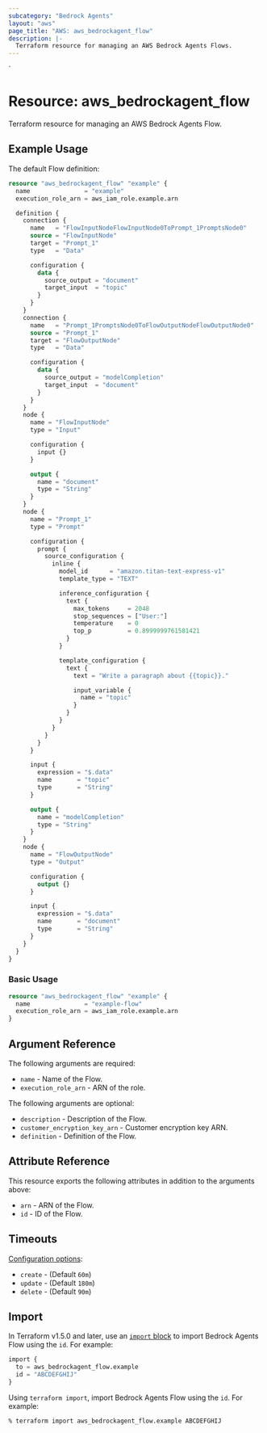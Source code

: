 ```yaml
---
subcategory: "Bedrock Agents"
layout: "aws"
page_title: "AWS: aws_bedrockagent_flow"
description: |-
  Terraform resource for managing an AWS Bedrock Agents Flows.
---
```

<!---
TIP: A few guiding principles for writing documentation:
1. Use simple language while avoiding jargon and figures of speech.
2. Focus on brevity and clarity to keep a reader's attention.
3. Use active voice and present tense whenever you can.
4. Document your feature as it exists now; do not mention the future or past if you can help it.
5. Use accessible and inclusive language.
--->`
# Resource: aws_bedrockagent_flow

Terraform resource for managing an AWS Bedrock Agents Flow.

## Example Usage

The default Flow definition:
```terraform
resource "aws_bedrockagent_flow" "example" {
  name               = "example"
  execution_role_arn = aws_iam_role.example.arn

  definition {
    connection {
      name   = "FlowInputNodeFlowInputNode0ToPrompt_1PromptsNode0"
      source = "FlowInputNode"
      target = "Prompt_1"
      type   = "Data"

      configuration {
        data {
          source_output = "document"
          target_input  = "topic"
        }
      }
    }
    connection {
      name   = "Prompt_1PromptsNode0ToFlowOutputNodeFlowOutputNode0"
      source = "Prompt_1"
      target = "FlowOutputNode"
      type   = "Data"

      configuration {
        data {
          source_output = "modelCompletion"
          target_input  = "document"
        }
      }
    }
    node {
      name = "FlowInputNode"
      type = "Input"

      configuration {
        input {}
      }

      output {
        name = "document"
        type = "String"
      }
    }
    node {
      name = "Prompt_1"
      type = "Prompt"

      configuration {
        prompt {
          source_configuration {
            inline {
              model_id      = "amazon.titan-text-express-v1"
              template_type = "TEXT"

              inference_configuration {
                text {
                  max_tokens     = 2048
                  stop_sequences = ["User:"]
                  temperature    = 0
                  top_p          = 0.8999999761581421
                }
              }

              template_configuration {
                text {
                  text = "Write a paragraph about {{topic}}."

                  input_variable {
                    name = "topic"
                  }
                }
              }
            }
          }
        }
      }

      input {
        expression = "$.data"
        name       = "topic"
        type       = "String"
      }

      output {
        name = "modelCompletion"
        type = "String"
      }
    }
    node {
      name = "FlowOutputNode"
      type = "Output"

      configuration {
        output {}
      }

      input {
        expression = "$.data"
        name       = "document"
        type       = "String"
      }
    }
  }
}
```

### Basic Usage

```terraform
resource "aws_bedrockagent_flow" "example" {
  name               = "example-flow"
  execution_role_arn = aws_iam_role.example.arn
}
```

## Argument Reference

The following arguments are required:

* `name` - Name of the Flow.
* `execution_role_arn` - ARN of the role.

The following arguments are optional:

* `description` - Description of the Flow.
* `customer_encryption_key_arn` - Customer encryption key ARN.
* `definition` - Definition of the Flow.

## Attribute Reference

This resource exports the following attributes in addition to the arguments above:

* `arn` - ARN of the Flow.
* `id` - ID of the Flow.

## Timeouts

[Configuration options](https://developer.hashicorp.com/terraform/language/resources/syntax#operation-timeouts):

* `create` - (Default `60m`)
* `update` - (Default `180m`)
* `delete` - (Default `90m`)

## Import

In Terraform v1.5.0 and later, use an [`import` block](https://developer.hashicorp.com/terraform/language/import) to import Bedrock Agents Flow using the `id`. For example:

```terraform
import {
  to = aws_bedrockagent_flow.example
  id = "ABCDEFGHIJ"
}
```

Using `terraform import`, import Bedrock Agents Flow using the `id`. For example:

```console
% terraform import aws_bedrockagent_flow.example ABCDEFGHIJ
```
